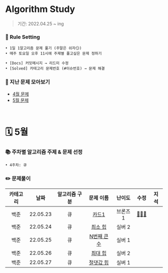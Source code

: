 # Algorithm Study
> 기간: 2022.04.25 ~ ing  

### 📌 Rule Setting
    • 1일 1알고리즘 문제 풀기 (주말은 쉬자😏)  
    • 매주 토요일 오후 11시에 주제별 풀고싶은 문제 정하기

```
• [Docs] 커밋메시지 → 리드미 수정
• [Solved] 카테고리 문제번호 (#이슈번호) → 문제 해결 
```

### 👀 지난 문제 모아보기
- [4월 문제](모아보기/4월문제.md)
- [5월 문제](모아보기/5월문제.md)

</br>

# 🗓 5월
### 📚 주차별 알고리즘 주제 & 문제 선정
    • 4주차: 큐


### ✏️ 문제풀이
| 카테고리 | 날짜 | 알고리즘 구분 | 문제 이름 | 난이도 | 수정 | 지석 |  
| :----------: | :----------: | :----------: | :----------: | :----------: | :----------: | :----------: | 
| 백준 | 22.05.23 | 큐 | [카드1](https://www.acmicpc.net/problem/2161) | 브론즈 1 | [🙆🏻‍♀️](수정/Stack_Queue/BOJ2161.md) |  |
| 백준 | 22.05.24 | 큐 | [최소 힙](https://www.acmicpc.net/problem/1927) | 실버 2 |  |  |
| 백준 | 22.05.25 | 큐 | [N번째 큰 수](https://www.acmicpc.net/problem/2075) | 실버 1 |  |  |
| 백준 | 22.05.26 | 큐 | [최대 힙](https://www.acmicpc.net/problem/11279) | 실버 2 |  |  |
| 백준 | 22.05.27 | 큐 | [절댓값 힙](https://www.acmicpc.net/problem/11286) | 실버 1 |  |  |

